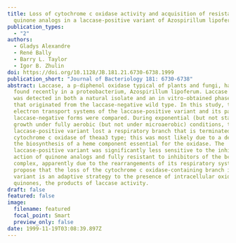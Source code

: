 ```yaml
---
title: Loss of cytochrome c oxidase activity and acquisition of resistance to
  quinone analogs in a laccase-positive variant of Azospirillum lipoferum
publication_types:
  - "2"
authors:
  - Gladys Alexandre
  - René Bally
  - Barry L. Taylor
  - Igor B. Zhulin
doi: https://doi.org/10.1128/JB.181.21.6730-6738.1999
publication_short: "Journal of Bacteriology 181: 6730-6738"
abstract: Laccase, a p-diphenol oxidase typical of plants and fungi, has been
  found recently in a proteobacterium, Azospirillum lipoferum. Laccase activity
  was detected in both a natural isolate and an in vitro-obtained phase variant
  that originated from the laccase-negative wild type. In this study, the
  electron transport systems of the laccase-positive variant and its parental
  laccase-negative forms were compared. During exponential (but not stationary)
  growth under fully aerobic (but not under microaerobic) conditions, the
  laccase-positive variant lost a respiratory branch that is terminated in a
  cytochrome c oxidase of theaa3 type; this was most likely due to a defect in
  the biosynthesis of a heme component essential for the oxidase. The
  laccase-positive variant was significantly less sensitive to the inhibitory
  action of quinone analogs and fully resistant to inhibitors of the bc1
  complex, apparently due to the rearrangements of its respiratory system. We
  propose that the loss of the cytochrome c oxidase-containing branch in the
  variant is an adaptive strategy to the presence of intracellular oxidized
  quinones, the products of laccase activity.
draft: false
featured: false
image:
  filename: featured
  focal_point: Smart
  preview_only: false
date: 1999-11-19T03:08:39.897Z
---
```

